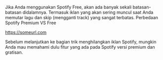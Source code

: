 Jika Anda menggunakan Spotify Free, akan ada banyak sekali batasan-batasan didalamnya. Termasuk iklan yang akan sering muncul saat Anda memutar lagu dan skip (mengganti track) yang sangat terbatas.
Perbedaan Spotify Premium VS Free

https://someurl.com

Sebelum melanjutkan ke bagian trik menghilangkan iklan Spotify, mungkin Anda mau memahami dulu fitur yang ada pada Spotify versi premium dan gratisan.